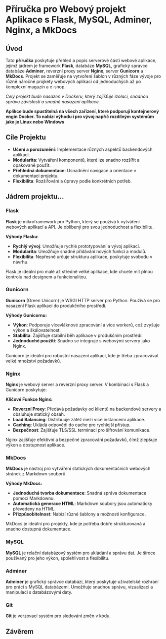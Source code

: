 # Příručka pro Webový projekt Aplikace s Flask, MySQL, Adminer, Nginx, a MkDocs

## Úvod

Tato **příručka** poskytuje přehled a popis serverové části webové aplikace, 
jejímž jádrem je framework **Flask**, databáze **MySQL**, grafický spravce databáze **Adminer**, 
reverzní proxy server **Nginx**, server **Gunicorn** a **MkDocs**. 
Projekt se zaměřuje na vytvoření šablon v různých fáze vývoje pro různě náročné projkety webových aplikací 
od jednoduchých až po komplexní magazín a e-shop.

*Celý projekt bude nasazen v Dockeru, který zajišťuje izolaci, snadnou správu závislostí a snadné nasazení aplikace.*

**Aplikce bude spustitelná na všech zařízení, které podporují kontejnerový engin Docker. To nabízí výhodu i pro vývoj napříč rozdílným systémům
jako je Linux nebo Windows**


## Cíle Projektu

- **Učení a porozumění**: Implementace různých aspektů backendových aplikací.
- **Modularita**: Vytváření komponentů, které lze snadno rozšířit a opakovaně použít.
- **Přehledná dokumentace**: Usnadnění navigace a orientace v dokumentaci projektu.
- **Flexibilita**: Rozšiřování a úpravy podle konkrétních potřeb.



## Jádrem projektu...
### Flask

**Flask** je mikroframework pro Python, který se používá k vytváření webových aplikací a API. Je oblíbený pro svou jednoduchost a flexibilitu.

**Výhody Flasku:**
- **Rychlý vývoj**: Umožňuje rychlé prototypování a vývoj aplikací.
- **Modularita**: Umožňuje snadné přidávání nových funkcí a modulů.
- **Flexibilita**: Nepřesně určuje strukturu aplikace, poskytuje svobodu v návrhu.
<detail>
Flask je ideální pro malé až středně velké aplikace, kde chcete mít plnou kontrolu nad designem a funkcionalitou.

### Gunicorn

**Gunicorn** (Green Unicorn) je WSGI HTTP server pro Python. Používá se pro nasazení Flask aplikací do produkčního prostředí.

**Výhody Gunicornu:**
- **Výkon**: Podporuje vícevláknové zpracování a více workerů, což zvyšuje výkon a škálovatelnost.
- **Stabilita**: Zajišťuje stabilní běh aplikace v produkčním prostředí.
- **Jednoduché použití**: Snadno se integruje s webovými servery jako Nginx.

Gunicorn je ideální pro robustní nasazení aplikací, kde je třeba zpracovávat velké množství požadavků.

### Nginx

**Nginx** je webový server a reverzní proxy server. V kombinaci s Flask a Gunicorn poskytuje:

**Klíčové Funkce Nginx:**
- **Reverzní Proxy**: Předává požadavky od klientů na backendové servery a obsluhuje statický obsah.
- **Load Balancing**: Distribuuje zátěž mezi více instancemi aplikace.
- **Caching**: Ukládá odpovědi do cache pro rychlejší přístup.
- **Bezpečnost**: Zajišťuje TLS/SSL terminaci pro šifrování komunikace.

Nginx zajišťuje efektivní a bezpečné zpracování požadavků, čímž zlepšuje výkon a dostupnost aplikace.

### MkDocs

**MkDocs** je nástroj pro vytváření statických dokumentačních webových stránek z Markdown souborů.

**Výhody MkDocs:**
- **Jednoduchá tvorba dokumentace**: Snadná správa dokumentace pomocí Markdownu.
- **Automatická generace HTML**: Markdown soubory jsou automaticky převedeny na HTML.
- **Přizpůsobitelnost**: Nabízí různé šablony a možnosti konfigurace.

MkDocs je ideální pro projekty, kde je potřeba dobře strukturovaná a snadno dostupná dokumentace.

### MySQL

**MySQL** je relační databázový systém pro ukládání a správu dat. Je široce používaný pro jeho výkon, spolehlivost a flexibilitu.

### Adminer

**Adminer** je grafický správce databází, který poskytuje uživatelské rozhraní pro práci s MySQL databázemi. Umožňuje snadnou správu, vizualizaci a manipulaci s databázovými daty.

### Git

**Git** je verzovací systém pro sledování změn v kódu. 

## Závěrem
